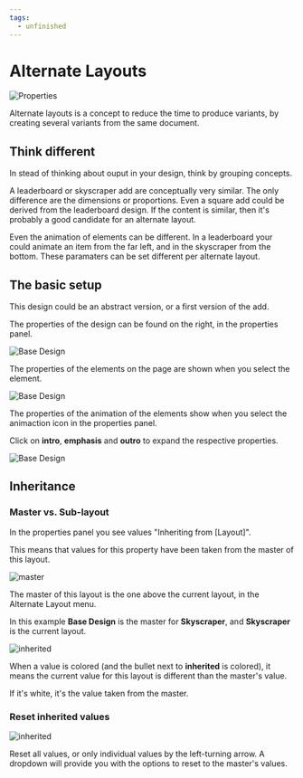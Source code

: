 ```yaml
---
tags:
  - unfinished
---
```


# Alternate Layouts

![Properties](https://chilipublishdocs.imgix.net/GraFx_studio/how_to/altlayout1.png?w=850&q=80)

Alternate layouts is a concept to reduce the time to produce variants, by creating several variants from the same document.

## Think different

In stead of thinking about ouput in your design, think by grouping concepts.

A leaderboard or skyscraper add are conceptually very similar. The only difference are the dimensions or proportions. Even a square add could be derived from the leaderboard design.
If the content is similar, then it's probably a good candidate for an alternate layout.

Even the animation of elements can be different. In a leaderboard your could animate an item from the far left, and in the skyscraper from the bottom. These paramaters can be set different per alternate layout.

## The basic setup

This design could be an abstract version, or a first version of the add.

The properties of the design can be found on the right, in the properties panel.

![Base Design](https://chilipublishdocs.imgix.net/GraFx_studio/how_to/altlayout2.png?w=850&q=80)

The properties of the elements on the page are shown when you select the element.

![Base Design](https://chilipublishdocs.imgix.net/GraFx_studio/how_to/altlayout3.png?w=850&q=80)

The properties of the animation of the elements show when you select the animaction icon in the properties panel.

Click on **intro**, **emphasis** and **outro** to expand the respective properties.

![Base Design](https://chilipublishdocs.imgix.net/GraFx_studio/how_to/proppanel.gif)

## Inheritance

### Master vs. Sub-layout

In the properties panel you see values "Inheriting from [Layout]".

This means that values for this property have been taken from the master of this layout.

![master](https://chilipublishdocs.imgix.net/GraFx_studio/how_to/master.png?w=300)

The master of this layout is the one above the current layout, in the Alternate Layout menu.

In this example **Base Design** is the master for **Skyscraper**, and **Skyscraper** is the current layout.

![inherited](https://chilipublishdocs.imgix.net/GraFx_studio/how_to/inheritedvalues.png?w=300)

When a value is colored (and the bullet next to **inherited** is colored), it means the current value for this layout is different than the master's value.

If it's white, it's the value taken from the master.

### Reset inherited values

![inherited](https://chilipublishdocs.imgix.net/GraFx_studio/how_to/inheritedvalues.gif)

Reset all values, or only individual values by the left-turning arrow. A dropdown will provide you with the options to reset to the master's values.